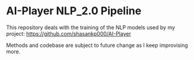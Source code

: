 # AI-Player NLP_2.0 Pipeline

This repository deals with the training of the NLP models used by my project: https://github.com/shasankp000/AI-Player

Methods and codebase are subject to future change as I keep improvising more.